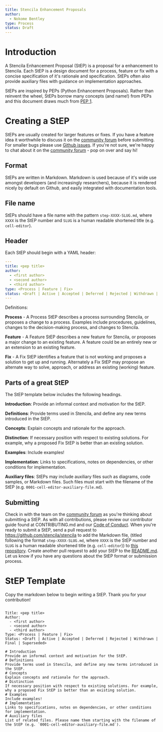 ```yaml
---
title: Stencila Enhancement Proposals
author:
  - Nokome Bentley
type: Process
status: Draft
---
```


# Introduction

A Stencila Enhancement Proposal (StEP) is a proposal for a enhancement to Stencila. Each StEP is a design document for a process, feature or fix with a concise specification of it's rationale and specification. StEPs often also provide auxiliary files with guidance on implementation approaches.

StEPs are inspired by PEPs (Python Enhancement Proposals). Rather than reinvent the wheel, StEPs borrow many concepts (and name!) from PEPs and this document draws much from [PEP 1](https://www.python.org/dev/peps/pep-0001/).

# Creating a StEP

StEPs are usually created for larger features or fixes. If you have a feature idea it worthwhile to discuss it on the [community forum](https://community.stenci.la/) before submitting. For smaller bugs please use [Github issues](https://github.com/stencila/stencila/issues). If you're not sure, we're happy to chat about it on the [community forum](https://community.stenci.la/) - pop on over and say hi!

## Format

StEPs are written in Markdown. Markdown is used because of it's wide use amongst developers (and increasingly researchers), because it is rendered nicely by default on Github, and easily integrated with documentation tools.

## File name

StEPs should have a file name with the pattern `step-XXXX-SLUG.md`, where `XXXX` is the StEP number and `SLUG` is a human readable shortened title (e.g. `cell-editor`).

## Header

Each StEP should begin with a YAML header:

```yaml
---
title: <pep title>
author:
  - <first author>
  - <second author>
  - <third author>
type: <Process | Feature | Fix>
status: <Draft | Active | Accepted | Deferred | Rejected | Withdrawn | Final | Superseded>
---
```
Definitions:

**Process** - A Process StEP describes a process surrounding Stencila, or proposes a change to a process. Examples include procedures, guidelines, changes to the decision-making process, and changes to Stencila.

**Feature** - A Feature StEP describes a new feature for Stencila, or proposes a major change to an existing feature. A feature could be an entirely new or an extension to an existing feature.

**Fix** - A Fix StEP identifies a feature that is not working and proposes a solution to get up and running. Alternately a Fix StEP may propose an alternate way to solve, approach, or address an existing (working) feature.



## Parts of a great StEP
The StEP template below includes the following headings.

**Introduction**: Provide an informal context and motivation for the StEP.

**Definitions**: Provide terms used in Stencila, and define any new terms introduced in the StEP.

**Concepts**: Explain concepts and rationale for the approach.

**Distinction**: If necessary position with respect to existing solutions. For example, why a proposed Fix StEP is better than an existing solution.

**Examples**: Include examples!

**Implementation**: Links to specifications, notes on dependencies, or other conditions for implementation.

**Auxiliary files**: StEPs may include auxiliary files such as diagrams, code samples, or Markdown files. Such files must start with the filename of the StEP (e.g. `0001-cell-editor-auxiliary-file.md`).

## Submitting

Check in with the team on the [community forum](https://community.stenci.la/) as you're thinking about submitting a StEP. As with all contributions, please review our contributor guide found at CONTRIBUTING.md and our [Code of Conduct](https://github.com/stencila/stencila/blob/develop/CONDUCT.md). When you're ready to submit a StEP, send a pull request to https://github.com/stencila/stencila to add the Markdown file, (titled following the format  `step-XXXX-SLUG.md`, where `XXXX` is the StEP number and `SLUG` is a human readable shortened title (e.g. `cell-editor`)) to [this repository](https://github.com/stencila/stencila/tree/develop/docs/steps). Create another pull request to add your StEP to the [README.md](https://github.com/stencila/stencila/blob/develop/docs/steps/README.md). Let us know if you have any questions about the StEP format or submission process. 



# StEP Template
Copy the markdown below to begin writing a StEP. Thank you for your contribution!

```

Title: <pep title>
Author:
  - <first author>
  - <second author>
  - <third author>
Type: <Process | Feature | Fix>
Status: <Draft | Active | Accepted | Deferred | Rejected | Withdrawn | Final | Superseded>

# Introduction
Provide an informal context and motivation for the StEP.
# Definitions
Provide terms used in Stencila, and define any new terms introduced in the StEP.
# Concepts
Explain concepts and rationale for the approach.
# Distinction
If necessary position with respect to existing solutions. For example, why a proposed Fix StEP is better than an existing solution.
# Examples
Include examples!
# Implementation
Links to specifications, notes on dependencies, or other conditions for implementation.
# Auxiliary files
List of related files. Please name them starting with the filename of the StEP (e.g. `0001-cell-editor-auxiliary-file.md`).

```

